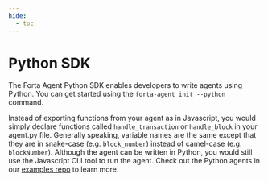 ```yaml
---
hide:
  - toc
---
```


# Python SDK

The Forta Agent Python SDK enables developers to write agents using Python. You can get started using the `forta-agent init --python` command.

Instead of exporting functions from your agent as in Javascript, you would simply declare functions called `handle_transaction` or `handle_block` in your agent.py file. Generally speaking, variable names are the same except that they are in snake-case (e.g. `block_number`) instead of camel-case (e.g. `blockNumber`). Although the agent can be written in Python, you would still use the Javascript CLI tool to run the agent. Check out the Python agents in our [examples repo](https://github.com/forta-protocol/forta-agent-examples) to learn more.
